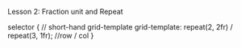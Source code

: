 Lesson 2: Fraction unit and Repeat

selector {
    // short-hand grid-template
    grid-template: repeat(2, 2fr) / repeat(3, 1fr); //row / col
}